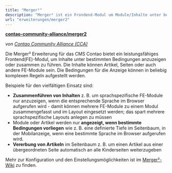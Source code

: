 ```yaml
---
title: "Merger²"
description: "Merger² ist ein Frondend-Modul um Module/Inhalte unter bestimmten Bedingungen anzuzeigen."
url: "erweiterungen/merger2"
---
```


**[contao-community-alliance/merger2](https://packagist.org/packages/contao-community-alliance/merger2)**

_von [Contao Community Alliance (CCA)](https://c-c-a.org/)_



Die Merger² Erweiterung für das CMS Contao bietet ein leistungsfähiges Frontend(FE)-Modul, um Inhalte unter bestimmten
Bedingungen anzuzeigen oder zusammen zu führen. Die Inhalte können Artikel, Seiten oder auch andere FE-Module sein. Die
Bedingungen für die Anzeige können in beliebig komplexen Regeln aufgestellt werden.

Beispiele für den vielfältigen Einsatz sind:

* **Zusammenführen von Inhalten** z. B. um sprachspezifische FE-Module nur anzuzeigen, wenn die entsprechende Sprache
  im Browser aufgerufen wird - damit können mehrere FE-Module zu einem Modul zusammengefasst und im Layout eingesetzt
  werden; das spart mehrere sprachspezifische Layouts anlegen zu müssen
* Module oder Artikel werden nur **angezeigt, wenn bestimmte Bedingungen vorliegen** wie z. B. eine definierte Tiefe im
  Seitenbaum, in der Mobilanzeige, wenn eine bestimmte Sprache im Browser aufgerufen wird.
* **Vererbung von Artikeln** im Seitenbaum z. B. um einen Artikel aus einer übergeordneten Seite automatisch an alle
  Kinderseiten weiterzugeben

Mehr zur Konfiguration und den Einstellungsmöglichkeiten ist im
[Merger²-Wiki](https://github.com/contao-community-alliance/merger2/wiki) zu finden.



